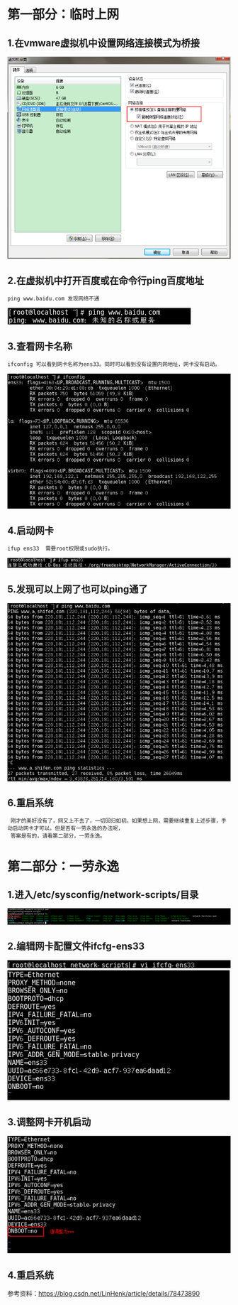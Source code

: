 # 第一部分：临时上网

## 1.在vmware虚拟机中设置网络连接模式为桥接
![](https://github.com/weixiaozheqingfu/learning/blob/master/CentOS%207/%E5%9B%BE%E5%BA%93/3.%E4%B8%8A%E7%BD%91%E9%97%AE%E9%A2%98.md/%E5%BE%AE%E4%BF%A1%E6%88%AA%E5%9B%BE_20180622133834.png)

## 2.在虚拟机中打开百度或在命令行ping百度地址  
    ping www.baidu.com 发现网络不通
![](https://github.com/weixiaozheqingfu/learning/blob/master/CentOS%207/%E5%9B%BE%E5%BA%93/3.%E4%B8%8A%E7%BD%91%E9%97%AE%E9%A2%98.md/%E5%BE%AE%E4%BF%A1%E6%88%AA%E5%9B%BE_20180621133501.png)

## 3.查看网卡名称
    ifconfig 可以看到网卡名称为ens33。同时可以看到没有设置内网地址，网卡没有启动。
 ![](https://github.com/weixiaozheqingfu/learning/blob/master/CentOS%207/%E5%9B%BE%E5%BA%93/3.%E4%B8%8A%E7%BD%91%E9%97%AE%E9%A2%98.md/%E5%BE%AE%E4%BF%A1%E6%88%AA%E5%9B%BE_20180621133605.png)
    
## 4.启动网卡
    ifup ens33  需要root权限或sudo执行。
 ![](https://github.com/weixiaozheqingfu/learning/blob/master/CentOS%207/%E5%9B%BE%E5%BA%93/3.%E4%B8%8A%E7%BD%91%E9%97%AE%E9%A2%98.md/%E5%BE%AE%E4%BF%A1%E6%88%AA%E5%9B%BE_20180621133624.png)
    
## 5.发现可以上网了也可以ping通了
![](https://github.com/weixiaozheqingfu/learning/blob/master/CentOS%207/%E5%9B%BE%E5%BA%93/3.%E4%B8%8A%E7%BD%91%E9%97%AE%E9%A2%98.md/%E5%BE%AE%E4%BF%A1%E6%88%AA%E5%9B%BE_20180621133637.png)

## 6.重启系统
     刚才的美好没有了，网又上不去了，一切回归如初。如果想上网，需要继续重复上述步骤，手动启动网卡才可以。但是否有一劳永逸的办法呢，  
     答案是有的，请看第二部分，一劳永逸。

# 第二部分：一劳永逸
## 1.进入/etc/sysconfig/network-scripts/目录
![](https://github.com/weixiaozheqingfu/learning/blob/master/CentOS%207/%E5%9B%BE%E5%BA%93/3.%E4%B8%8A%E7%BD%91%E9%97%AE%E9%A2%98.md/%E5%BE%AE%E4%BF%A1%E6%88%AA%E5%9B%BE_20180621134255.png)

## 2.编辑网卡配置文件ifcfg-ens33
![](https://github.com/weixiaozheqingfu/learning/blob/master/CentOS%207/%E5%9B%BE%E5%BA%93/3.%E4%B8%8A%E7%BD%91%E9%97%AE%E9%A2%98.md/%E5%BE%AE%E4%BF%A1%E6%88%AA%E5%9B%BE_20180621134333.png)\
![](https://github.com/weixiaozheqingfu/learning/blob/master/CentOS%207/%E5%9B%BE%E5%BA%93/3.%E4%B8%8A%E7%BD%91%E9%97%AE%E9%A2%98.md/%E5%BE%AE%E4%BF%A1%E6%88%AA%E5%9B%BE_20180621134449.png)

## 3.调整网卡开机启动
![](https://github.com/weixiaozheqingfu/learning/blob/master/CentOS%207/%E5%9B%BE%E5%BA%93/3.%E4%B8%8A%E7%BD%91%E9%97%AE%E9%A2%98.md/%E5%BE%AE%E4%BF%A1%E6%88%AA%E5%9B%BE_20180621134543.png)

## 4.重启系统


参考资料：https://blog.csdn.net/LinHenk/article/details/78473890
